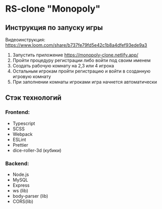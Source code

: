 # RS-clone "Monopoly"

## Инструкция по запуску игры
Видеоинструкция: https://www.loom.com/share/b737fe79fd5e42c1b8a4dfef93ede9a3
1. Запустить приложение https://monopoly-clone.netlify.app/
2. Пройти процедуру регистрации либо войти под своим именем
3. Создать рабочую комнату на 2,3 или 4 игрока
4. Остальным игрокам пройти регистрацию и войти в созданную игровую комнату
5. При заполнении комнаты игроками игра начнется автоматически

## Стэк технологий
### Frontend:
* Typescript
* SCSS
* Webpack
* ESLint
* Prettier
* dice-roller-3d (кубики)

### Backend:
* Node.js
* MySQL
* Express
* ws (lib)
* body-parser (lib)
* CORS(lib)

